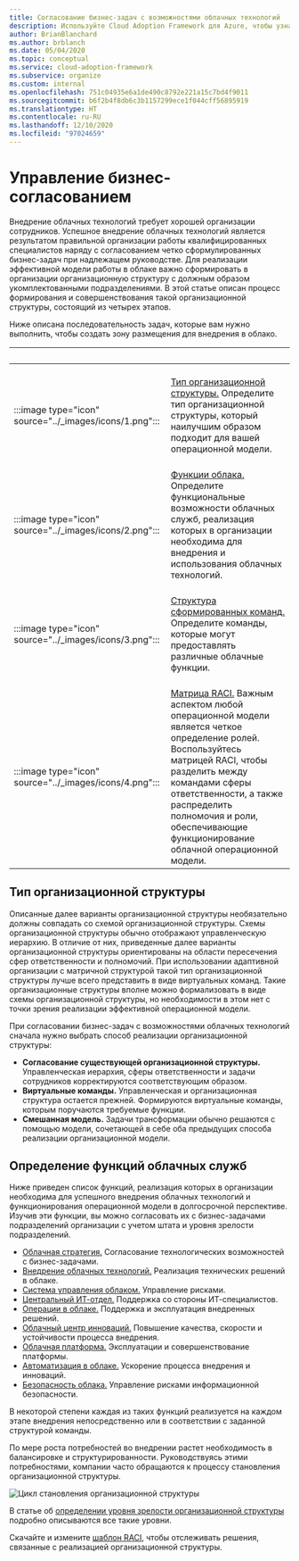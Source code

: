 ```yaml
---
title: Согласование бизнес-задач с возможностями облачных технологий
description: Используйте Cloud Adoption Framework для Azure, чтобы узнать, как определять и поддерживать согласование процессов в организации.
author: BrianBlanchard
ms.author: brblanch
ms.date: 05/04/2020
ms.topic: conceptual
ms.service: cloud-adoption-framework
ms.subservice: organize
ms.custom: internal
ms.openlocfilehash: 751c04935e6a1de490c8792e221a15c7bd4f9011
ms.sourcegitcommit: b6f2b4f8db6c3b1157299ece1f044cff56895919
ms.translationtype: HT
ms.contentlocale: ru-RU
ms.lasthandoff: 12/10/2020
ms.locfileid: "97024659"
---
```

# <a name="manage-organizational-alignment"></a>Управление бизнес-согласованием

Внедрение облачных технологий требует хорошей организации сотрудников. Успешное внедрение облачных технологий является результатом правильной организации работы квалифицированных специалистов наряду с согласованием четко сформулированных бизнес-задач при надлежащем руководстве. Для реализации эффективной модели работы в облаке важно сформировать в организации организационную структуру с должным образом укомплектованными подразделениями. В этой статье описан процесс формирования и совершенствования такой организационной структуры, состоящий из четырех этапов.

Ниже описана последовательность задач, которые вам нужно выполнить, чтобы создать зону размещения для внедрения в облако.

| <span title="Значок">&nbsp;</span> | <span title="Описание">&nbsp;</span> |
|--|--|
| <br> :::image type="icon" source="../_images/icons/1.png"::: | <br> [Тип организационной структуры.](#structure-type) Определите тип организационной структуры, который наилучшим образом подходит для вашей операционной модели. |
| <br> :::image type="icon" source="../_images/icons/2.png"::: | <br> [Функции облака.](#understand-required-cloud-functions) Определите функциональные возможности облачных служб, реализация которых в организации необходима для внедрения и использования облачных технологий. |
| <br> :::image type="icon" source="../_images/icons/3.png"::: | <br> [Структура сформированных команд.](./organization-structures.md) Определите команды, которые могут предоставлять различные облачные функции. |
| <br> :::image type="icon" source="../_images/icons/4.png"::: | <br> [Матрица RACI.](./raci-alignment.md) Важным аспектом любой операционной модели является четкое определение ролей. Воспользуйтесь матрицей RACI, чтобы разделить между командами сферы ответственности, а также распределить полномочия и роли, обеспечивающие функционирование облачной операционной модели. |

## <a name="structure-type"></a>Тип организационной структуры

Описанные далее варианты организационной структуры необязательно должны совпадать со схемой организационной структуры. Схемы организационной структуры обычно отображают управленческую иерархию. В отличие от них, приведенные далее варианты организационной структуры ориентированы на области пересечения сфер ответственности и полномочий. При использовании адаптивной организации с матричной структурой такой тип организационной структуры лучше всего представить в виде виртуальных команд. Такие организационные структуры вполне можно формализовать в виде схемы организационной структуры, но необходимости в этом нет с точки зрения реализации эффективной операционной модели.

При согласовании бизнес-задач с возможностями облачных технологий сначала нужно выбрать способ реализации организационной структуры:

- **Согласование существующей организационной структуры.** Управленческая иерархия, сферы ответственности и задачи сотрудников корректируются соответствующим образом.
- **Виртуальные команды.** Управленческая и организационная структура остается прежней. Формируются виртуальные команды, которым поручаются требуемые функции.
- **Смешанная модель.** Задачи трансформации обычно решаются с помощью модели, сочетающей в себе оба предыдущих способа реализации организационной модели.

## <a name="understand-required-cloud-functions"></a>Определение функций облачных служб

Ниже приведен список функций, реализация которых в организации необходима для успешного внедрения облачных технологий и функционирования операционной модели в долгосрочной перспективе. Изучив эти функции, вы можно согласовать их с бизнес-задачами подразделений организации с учетом штата и уровня зрелости подразделений.

- [Облачная стратегия.](./cloud-strategy.md) Согласование технологических возможностей с бизнес-задачами.
- [Внедрение облачных технологий.](./cloud-adoption.md) Реализация технических решений в облаке.
- [Система управления облаком.](./cloud-governance.md) Управление рисками.
- [Центральный ИТ-отдел.](./central-it.md) Поддержка со стороны ИТ-специалистов.
- [Операции в облаке.](./cloud-operations.md) Поддержка и эксплуатация внедренных решений.
- [Облачный центр инноваций.](./cloud-center-of-excellence.md) Повышение качества, скорости и устойчивости процесса внедрения.
- [Облачная платформа.](./cloud-platform.md) Эксплуатации и совершенствование платформы.
- [Автоматизация в облаке.](./cloud-automation.md) Ускорение процесса внедрения и инноваций.
- [Безопасность облака.](./cloud-security.md) Управление рисками информационной безопасности.

В некоторой степени каждая из таких функций реализуется на каждом этапе внедрения непосредственно или в соответствии с заданной структурой команды.

По мере роста потребностей во внедрении растет необходимость в балансировке и структурированности. Руководствуясь этими потребностями, компании часто обращаются к процессу становления организационной структуры.

![Цикл становления организационной структуры](../_images/ready/org-ready-maturity.png)

В статье об [определении уровня зрелости организационной структуры](./organization-structures.md) подробно описываются все такие уровни.

Скачайте и измените [шаблон RACI](https://raw.githubusercontent.com/microsoft/CloudAdoptionFramework/master/organize/raci-template.xlsx), чтобы отслеживать решения, связанные с реализацией организационной структуры.
